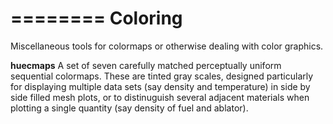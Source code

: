 ========
Coloring
========

Miscellaneous tools for colormaps or otherwise dealing with color graphics.

**huecmaps**
  A set of seven carefully matched perceptually uniform sequential
  colormaps.  These are tinted gray scales, designed particularly for
  displaying multiple data sets (say density and temperature) in side
  by side filled mesh plots, or to distinuguish several adjacent
  materials when plotting a single quantity (say density of fuel and
  ablator).